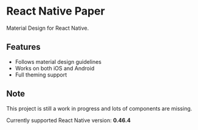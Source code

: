 React Native Paper
==================

Material Design for React Native.

## Features

- Follows material design guidelines
- Works on both iOS and Android
- Full theming support

## Note

This project is still a work in progress and lots of components are missing.

Currently supported React Native version: **0.46.4**